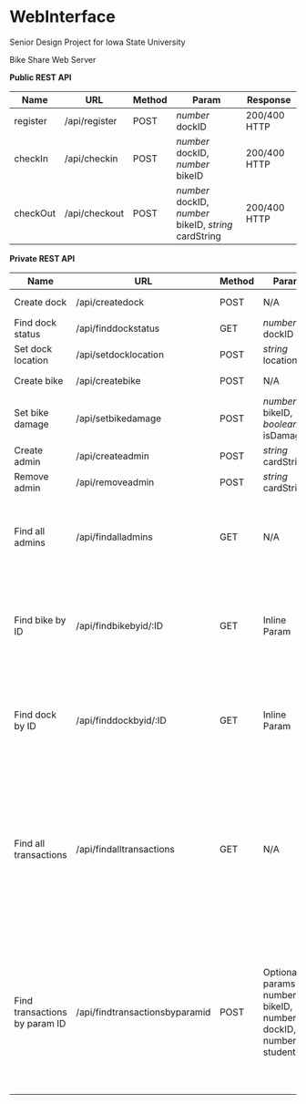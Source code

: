 WebInterface
============
Senior Design Project for Iowa State University

Bike Share Web Server

**Public REST API**

| Name|URL|Method | Param | Response|
| --------|--------|-----| -----| -----|
| register | /api/register | POST | *number* dockID | 200/400 HTTP|
| checkIn | /api/checkin | POST | *number* dockID, *number* bikeID | 200/400 HTTP |
| checkOut | /api/checkout| POST | *number* dockID, *number* bikeID, *string* cardString | 200/400 HTTP |

**Private REST API**

| Name          | URL           |  Method | Param | Response|
| --------|--------|-----| -----| -----|
| Create dock | /api/createdock | POST | N/A | 200/400 HTTP |
| Find dock status | /api/finddockstatus | GET | *number* dockID | { status: boolean} |  
| Set dock location | /api/setdocklocation | POST | *string* location | 200/400 HTTP |
| Create bike | /api/createbike | POST | N/A | 200/400 HTTP |
| Set bike damage | /api/setbikedamage | POST | *number* bikeID, *boolean* isDamaged | 200/400 HTTP |
| Create admin | /api/createadmin | POST | *string* cardString | 200/400 HTTP |
| Remove admin | /api/removeadmin | POST | *string* cardString | 200/400 HTTP |
| Find all admins | /api/findalladmins | GET| N/A | {<br>{cardString: string},<br>{cardString: string},<br>...<br>} |
| Find bike by ID | /api/findbikebyid/:ID | GET | Inline Param | { bikeID: number, dockID: number, state: string, isDamaged: boolean} |
| Find dock by ID | /api/finddockbyid/:ID | GET | Inline Param | { dockID: number, bikeID: number, location: string, status: boolean}|
| Find all transactions | /api/findalltransactions | GET | N/A | {<br>{bikeID: number, dockID: number, studentID: number, date: Date, action: string, success: boolean},<br>...<br>} |
| Find transactions by param ID | /api/findtransactionsbyparamid | POST | Optional params - number bikeID, number dockID, number studentID | {<br>{bikeID: number, dockID: number, studentID: number, date: Date, action: string, success: boolean},<br>...<br>} |
